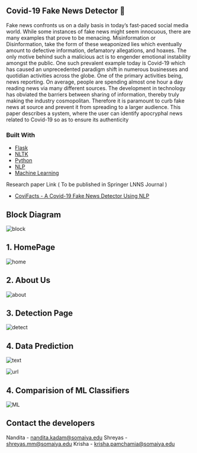 ## Covid-19 Fake News Detector 💉 

<p> Fake news confronts us on a daily basis in today’s fast-paced social media world. While some instances of fake news might seem innocuous, there are many examples that prove to be menacing. Misinformation or Disinformation, take the form of these weaponized lies which
eventually amount to defective information, defamatory allegations, and hoaxes. The only motive behind such a malicious act is to engender emotional instability amongst the public. One such prevalent example today is Covid-19 which has caused an unprecedented paradigm shift in numerous businesses and quotidian activities across the globe. One of the primary activities being, news reporting. On average, people are spending almost one hour a day reading news via many different sources. The development in technology has obviated the barriers between sharing of information, thereby truly making the industry cosmopolitan. Therefore it is paramount to curb fake news at source and prevent it from spreading to a larger audience. This paper describes a system, where the user can identify apocryphal news related to Covid-19 so as to ensure its authenticity
  
### Built With

* [Flask](https://flask.palletsprojects.com/en/2.0.x/)
* [NLTK](https://www.nltk.org/)
* [Python](https://www.python.org/)
* [NLP](https://towardsdatascience.com/introduction-to-natural-language-processing-for-text-df845750fb63)
* [Machine Learning](https://scikit-learn.org/stable/)
 
Research paper Link ( To be published in Springer LNNS Journal )
* [CoviFacts - A Covid-19 Fake News Detector Using NLP](https://ictcs.in/agenda.php)
  
## Block Diagram
  ![block](./images/block.PNG)
  
## 1. HomePage
  
   ![home](./images/home.png)
  
## 2. About Us
  
   ![about](./images/about.png)
  
## 3. Detection Page
  
   ![detect](./images/detect.png)

## 4. Data Prediction
   ![text](./images/text.PNG)
  
   ![url](./images/url.PNG)

## 4. Comparision of ML Classifiers
   ![ML](./images/ML.PNG)
  
<!-- CONTACT -->
## Contact the developers
Nandita - nandita.kadam@somaiya.edu
Shreyas  - shreyas.mm@somaiya.edu
Krisha - krisha.pamchamia@somaiya.edu




